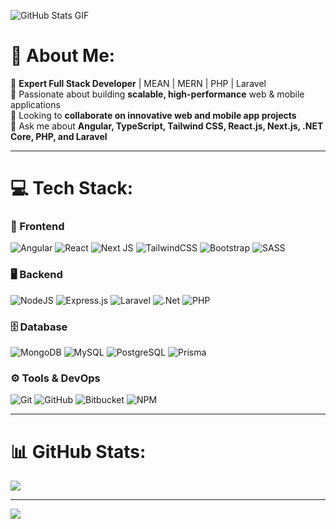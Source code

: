 ![GitHub Stats GIF](https://media-hosting.imagekit.io//6c23e710018e4dcc/github-bg-green-optimized.gif?Expires=1835728656&Key-Pair-Id=K2ZIVPTIP2VGHC&Signature=sbet-A8FhxwHNaRnanHkEc4MoZ4hGsFRiDGm8Hu0djna3Ma2-UdI4ssnNvxok9DURpXwPureKzygpSUarvhtC6Tg52JGFlQVJnu04ASRqjWFoYAg184zdAFjq27bxUEfRzrNB89J5mFWSg6kEZVj7vxHY7eWCNUxDiix3jmvkq6RiZ8vxzmQVMnMmAmu40X4HTg3v7ewk869g8Fi~hzqubhVluhUEbzpGs0S5Bb4H51CKbN0NOePBN2QqEcfnqOS-gH8mzBxQotvjrrxOc4kyz9FY8WcSdPBFxWbeavnU8ECegS4CPCy3aQCS1yc3liPhMGHj7msR4wAjEvaN7l6yQ__)


# 💫 About Me:
🚀 **Expert Full Stack Developer** | MEAN | MERN | PHP | Laravel  
🎯 Passionate about building **scalable, high-performance** web & mobile applications  
👯 Looking to **collaborate on innovative web and mobile app projects**  
💬 Ask me about **Angular, TypeScript, Tailwind CSS, React.js, Next.js, .NET Core, PHP, and Laravel** 

---

# 💻 Tech Stack:

### 🚀 Frontend  
![Angular](https://img.shields.io/badge/angular-%23DD0031.svg?style=for-the-badge&logo=angular&logoColor=white) ![React](https://img.shields.io/badge/react-%2320232a.svg?style=for-the-badge&logo=react&logoColor=%2361DAFB) ![Next JS](https://img.shields.io/badge/Next-black?style=for-the-badge&logo=next.js&logoColor=white) ![TailwindCSS](https://img.shields.io/badge/tailwindcss-%2338B2AC.svg?style=for-the-badge&logo=tailwind-css&logoColor=white) ![Bootstrap](https://img.shields.io/badge/bootstrap-%238511FA.svg?style=for-the-badge&logo=bootstrap&logoColor=white) ![SASS](https://img.shields.io/badge/SASS-hotpink.svg?style=for-the-badge&logo=SASS&logoColor=white)  

### 🖥️ Backend  
![NodeJS](https://img.shields.io/badge/node.js-6DA55F?style=for-the-badge&logo=node.js&logoColor=white) ![Express.js](https://img.shields.io/badge/express.js-%23404d59.svg?style=for-the-badge&logo=express&logoColor=%2361DAFB) ![Laravel](https://img.shields.io/badge/laravel-%23FF2D20.svg?style=for-the-badge&logo=laravel&logoColor=white) ![.Net](https://img.shields.io/badge/.NET-5C2D91?style=for-the-badge&logo=.net&logoColor=white) ![PHP](https://img.shields.io/badge/php-%23777BB4.svg?style=for-the-badge&logo=php&logoColor=white)  

### 🗄️ Database  
![MongoDB](https://img.shields.io/badge/MongoDB-%234ea94b.svg?style=for-the-badge&logo=mongodb&logoColor=white) ![MySQL](https://img.shields.io/badge/mysql-4479A1.svg?style=for-the-badge&logo=mysql&logoColor=white) ![PostgreSQL](https://img.shields.io/badge/postgres-%23316192.svg?style=for-the-badge&logo=postgresql&logoColor=white) ![Prisma](https://img.shields.io/badge/Prisma-3982CE?style=for-the-badge&logo=Prisma&logoColor=white)  

### ⚙️ Tools & DevOps  
![Git](https://img.shields.io/badge/git-%23F05033.svg?style=for-the-badge&logo=git&logoColor=white) ![GitHub](https://img.shields.io/badge/github-%23121011.svg?style=for-the-badge&logo=github&logoColor=white) ![Bitbucket](https://img.shields.io/badge/bitbucket-%230047B3.svg?style=for-the-badge&logo=bitbucket&logoColor=white) ![NPM](https://img.shields.io/badge/NPM-%23CB3837.svg?style=for-the-badge&logo=npm&logoColor=white)


---

# 📊 GitHub Stats:
![](https://github-readme-stats.vercel.app/api/top-langs/?username=Tee-Rexx&theme=dark&hide_border=false&include_all_commits=false&count_private=false&layout=compact)  

---

[![](https://visitcount.itsvg.in/api?id=Tee-Rexx&icon=2&color=9)](https://visitcount.itsvg.in)
